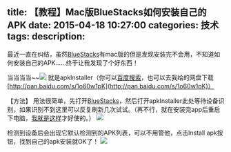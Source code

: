 title: 【教程】Mac版BlueStacks如何安装自己的APK
date: 2015-04-18 10:27:00
categories: 技术
tags: 
description:
---
最近一直在纠结，虽然[BlueStacks](http://pan.baidu.com/s/1i3pHyj7)有mac版的但是发现安装完不会用，不知道如何安装自己的APK……终于让我发现了个好东西！

当当当当~~![](http://imgsrc.baidu.com/forum/w%3D580/sign=8cc787c68644ebf86d716437e9fbd736/327ca4cad1c8a7862eb0f4cb6609c93d72cf50c4.jpg)
就是apkInstaller（你可以[百度搜索](http://www.baidu.com/s?wd=%E7%99%BE%E5%BA%A6%E6%90%9C%E7%B4%A2&ie=gbk&tn=SE_hldp00990_u6vqbx10)，也可以去我给的网盘下载[http://pan.baidu.com/s/1o60w1pK](http://pan.baidu.com/s/1o60w1pK)）

【方法】
用法很简单，先打开[BlueStacks](http://pan.baidu.com/s/1i3pHyj7)，然后打开apkInstaller此处等待设备识别，如果识别不到这里可以反复刷新几次试试。（再不行，就在安装完app后重启下电脑，[我就是这样](http://www.baidu.com/s?wd=%E6%88%91%E5%B0%B1%E6%98%AF%E8%BF%99%E6%A0%B7&ie=gbk&tn=SE_hldp00990_u6vqbx10)才好使的。）
![](http://imgsrc.baidu.com/forum/w%3D580/sign=6ee3600d1b4c510faec4e212505b2528/c6ab9686c9177f3e8eae42c871cf3bc79d3d56c4.jpg)

检测到设备后会出现它默认检测到的APK列表，可以不用管他，点击Install apk按钮，找到自己的apk安装就OK了！
![](http://imgsrc.baidu.com/forum/w%3D580/sign=015f91b9500fd9f9a0175561152fd42b/b0e5f8177f3e6709239afb3a3ac79f3dfadc55c4.jpg)


